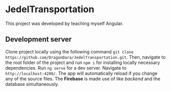 # JedelTransportation
This project was developed by teaching myself Angular.
## Development server
Clone project locally using the following command `git clone https://github.com/DragonDara/JedelTransportation.git`. 
Then, navigate to the root folder of the project and run `npm i` for installing locally necessary dependencies.
Run `ng serve` for a dev server. Navigate to `http://localhost:4200/`. The app will automatically reload if you change any of the source files. 
The **Firebase** is made use of like *backend* and the database simultaneously.
